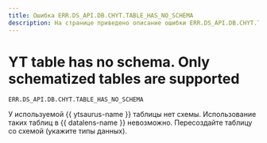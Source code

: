 ```yaml
---
title: Ошибка ERR.DS_API.DB.CHYT.TABLE_HAS_NO_SCHEMA
description: На странице приведено описание ошибки ERR.DS_API.DB.CHYT.TABLE_HAS_NO_SCHEMA.
---
```


# YT table has no schema. Only schematized tables are supported

`ERR.DS_API.DB.CHYT.TABLE_HAS_NO_SCHEMA`

У используемой {{ ytsaurus-name }} таблицы нет схемы. Использование таких таблиц в {{ datalens-name }} невозможно. Пересоздайте таблицу со схемой (укажите типы данных).
